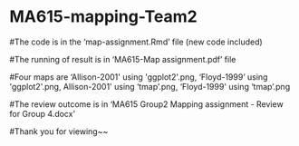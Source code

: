 # MA615-mapping-Team2

#The code is in the ‘map-assignment.Rmd’ file (new code included)

#The running of result is in ‘MA615-Map assignment.pdf’ file

#Four maps are ‘Allison-2001' using 'ggplot2'.png, ‘Floyd-1999’ using 'ggplot2'.png, Allison-2001' using ‘tmap’.png, ‘Floyd-1999' using ‘tmap’.png

#The review outcome is in ‘MA615 Group2 Mapping assignment - Review for Group 4.docx’

#Thank you for viewing~~
